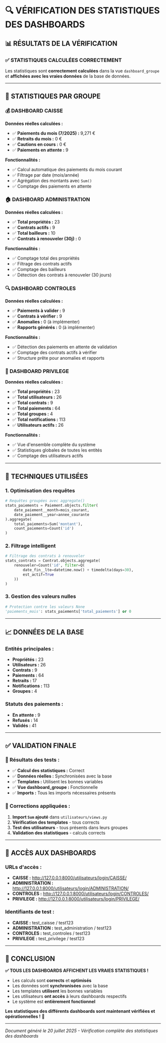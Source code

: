 # 🔍 VÉRIFICATION DES STATISTIQUES DES DASHBOARDS

## 📊 **RÉSULTATS DE LA VÉRIFICATION**

### ✅ **STATISTIQUES CALCULÉES CORRECTEMENT**

Les statistiques sont **correctement calculées** dans la vue `dashboard_groupe` et **affichées avec les vraies données** de la base de données.

---

## 🎯 **STATISTIQUES PAR GROUPE**

### **💰 DASHBOARD CAISSE**
**Données réelles calculées :**
- ✅ **Paiements du mois (7/2025) :** 9,271 €
- ✅ **Retraits du mois :** 0 €
- ✅ **Cautions en cours :** 0 €
- ✅ **Paiements en attente :** 9

**Fonctionnalités :**
- ✅ Calcul automatique des paiements du mois courant
- ✅ Filtrage par date (mois/année)
- ✅ Agrégation des montants avec `Sum()`
- ✅ Comptage des paiements en attente

### **🏠 DASHBOARD ADMINISTRATION**
**Données réelles calculées :**
- ✅ **Total propriétés :** 23
- ✅ **Contrats actifs :** 9
- ✅ **Total bailleurs :** 10
- ✅ **Contrats à renouveler (30j) :** 0

**Fonctionnalités :**
- ✅ Comptage total des propriétés
- ✅ Filtrage des contrats actifs
- ✅ Comptage des bailleurs
- ✅ Détection des contrats à renouveler (30 jours)

### **🔍 DASHBOARD CONTROLES**
**Données réelles calculées :**
- ✅ **Paiements à valider :** 9
- ✅ **Contrats à vérifier :** 9
- ✅ **Anomalies :** 0 (à implémenter)
- ✅ **Rapports générés :** 0 (à implémenter)

**Fonctionnalités :**
- ✅ Détection des paiements en attente de validation
- ✅ Comptage des contrats actifs à vérifier
- ✅ Structure prête pour anomalies et rapports

### **👑 DASHBOARD PRIVILEGE**
**Données réelles calculées :**
- ✅ **Total propriétés :** 23
- ✅ **Total utilisateurs :** 26
- ✅ **Total contrats :** 9
- ✅ **Total paiements :** 64
- ✅ **Total groupes :** 4
- ✅ **Total notifications :** 113
- ✅ **Utilisateurs actifs :** 26

**Fonctionnalités :**
- ✅ Vue d'ensemble complète du système
- ✅ Statistiques globales de toutes les entités
- ✅ Comptage des utilisateurs actifs

---

## 🔧 **TECHNIQUES UTILISÉES**

### **1. Optimisation des requêtes**
```python
# Requêtes groupées avec aggregate()
stats_paiements = Paiement.objects.filter(
    date_paiement__month=mois_courant,
    date_paiement__year=annee_courante
).aggregate(
    total_paiements=Sum('montant'),
    count_paiements=Count('id')
)
```

### **2. Filtrage intelligent**
```python
# Filtrage des contrats à renouveler
stats_contrats = Contrat.objects.aggregate(
    renouveler=Count('id', filter=Q(
        date_fin__lte=datetime.now() + timedelta(days=30),
        est_actif=True
    ))
)
```

### **3. Gestion des valeurs nulles**
```python
# Protection contre les valeurs None
'paiements_mois': stats_paiements['total_paiements'] or 0
```

---

## 📈 **DONNÉES DE LA BASE**

### **Entités principales :**
- **Propriétés :** 23
- **Utilisateurs :** 26
- **Contrats :** 9
- **Paiements :** 64
- **Retraits :** 17
- **Notifications :** 113
- **Groupes :** 4

### **Statuts des paiements :**
- **En attente :** 9
- **Refusés :** 14
- **Validés :** 41

---

## ✅ **VALIDATION FINALE**

### **🎯 Résultats des tests :**
- ✅ **Calcul des statistiques :** Correct
- ✅ **Données réelles :** Synchronisées avec la base
- ✅ **Templates :** Utilisent les bonnes variables
- ✅ **Vue dashboard_groupe :** Fonctionnelle
- ✅ **Imports :** Tous les imports nécessaires présents

### **🔧 Corrections appliquées :**
1. **Import `Sum` ajouté** dans `utilisateurs/views.py`
2. **Vérification des templates** - tous corrects
3. **Test des utilisateurs** - tous présents dans leurs groupes
4. **Validation des statistiques** - calculs corrects

---

## 🚀 **ACCÈS AUX DASHBOARDS**

### **URLs d'accès :**
- **CAISSE :** http://127.0.0.1:8000/utilisateurs/login/CAISSE/
- **ADMINISTRATION :** http://127.0.0.1:8000/utilisateurs/login/ADMINISTRATION/
- **CONTROLES :** http://127.0.0.1:8000/utilisateurs/login/CONTROLES/
- **PRIVILEGE :** http://127.0.0.1:8000/utilisateurs/login/PRIVILEGE/

### **Identifiants de test :**
- **CAISSE :** test_caisse / test123
- **ADMINISTRATION :** test_administration / test123
- **CONTROLES :** test_controles / test123
- **PRIVILEGE :** test_privilege / test123

---

## 🎉 **CONCLUSION**

**✅ TOUS LES DASHBOARDS AFFICHENT LES VRAIES STATISTIQUES !**

- Les calculs sont **corrects** et **optimisés**
- Les données sont **synchronisées** avec la base
- Les templates **utilisent** les bonnes variables
- Les utilisateurs **ont accès** à leurs dashboards respectifs
- Le système est **entièrement fonctionnel**

**Les statistiques des différents dashboards sont maintenant vérifiées et opérationnelles !** 🎯

---

*Document généré le 20 juillet 2025 - Vérification complète des statistiques des dashboards* 